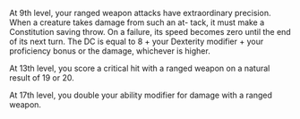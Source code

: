 At 9th level, your ranged weapon attacks have extraordinary precision. When a creature takes damage from such an at- tack, it must make a Constitution saving throw. On a failure, its speed becomes zero until the end of its next turn. The DC is equal to 8 + your Dexterity modifier + your proficiency bonus or the damage, whichever is higher.

At 13th level, you score a critical hit with a ranged weapon on a natural result of 19 or 20.

At 17th level, you double your ability modifier for damage with a ranged weapon.